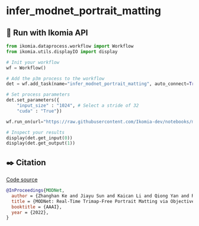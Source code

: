 # infer_modnet_portrait_matting


## :rocket: Run with Ikomia API

```python
from ikomia.dataprocess.workflow import Workflow
from ikomia.utils.displayIO import display

# Init your workflow
wf = Workflow()    

# Add the p3m process to the workflow
det = wf.add_task(name="infer_modnet_portrait_matting", auto_connect=True)

# Set process parameters
det.set_parameters({
    "input_size" : "1024", # Select a stride of 32
    "cuda" : "True"})

wf.run_on(url="https://raw.githubusercontent.com/Ikomia-dev/notebooks/main/examples/img/img_portrait.jpg")

# Inspect your results
display(det.get_input(0))
display(det.get_output(1))

```


## :black_nib: Citation

[Code source](https://github.com/ZHKKKe/MODNet/tree/master) 

```bibtex
@InProceedings{MODNet,
  author = {Zhanghan Ke and Jiayu Sun and Kaican Li and Qiong Yan and Rynson W.H. Lau},
  title = {MODNet: Real-Time Trimap-Free Portrait Matting via Objective Decomposition},
  booktitle = {AAAI},
  year = {2022},
}
```